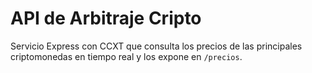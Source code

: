 # API de Arbitraje Cripto

Servicio Express con CCXT que consulta los precios de las principales criptomonedas en tiempo real y los expone en `/precios`.
